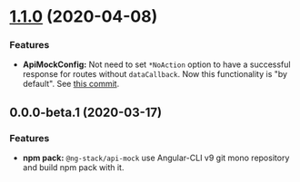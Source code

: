 <a name="1.1.0"></a>
# [1.1.0](https://github.com/KostyaTretyak/ng-stack/releases/tag/api-mock%401.1.0) (2020-04-08)

### Features

* **ApiMockConfig:** Not need to set `*NoAction` option to have a successful response for routes without `dataCallback`.
Now this functionality is "by default". See [this commit](https://github.com/KostyaTretyak/ng-stack/commit/269be2d).

<a name="0.0.0-beta.1"></a>
## 0.0.0-beta.1 (2020-03-17)

### Features

* **npm pack:** `@ng-stack/api-mock` use Angular-CLI v9 git mono repository and build npm pack with it.
